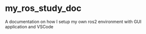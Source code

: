 # my_ros_study_doc
A documentation on how I setup my own ros2 environment with GUI application and VSCode
